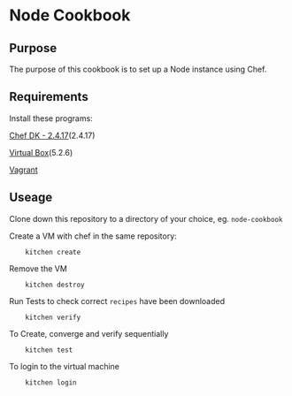 # Node Cookbook

## Purpose
The purpose of this cookbook is to set up a Node instance using Chef.

## Requirements

Install these programs:

[Chef DK - 2.4.17](https://downloads.chef.io/chefdk)(2.4.17)

[Virtual Box](https://www.virtualbox.org/wiki/Downloads)(5.2.6)

[Vagrant](https://www.vagrantup.com/downloads.html)

## Useage

Clone down this repository to a directory of your choice, eg. `node-cookbook`

Create a VM with chef in the same repository:

		kitchen create
		
Remove the VM

		kitchen destroy
		
Run Tests to check correct `recipes` have been downloaded

		kitchen verify
		
To Create, converge and verify sequentially

		kitchen test
		

To login to the virtual machine

		kitchen login

